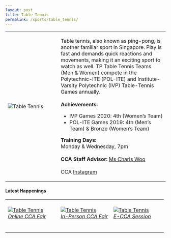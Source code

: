 ```yaml
---
layout: post
title: Table Tennis
permalink: /sports/table_tennis/
---
```

<table>
    <tr>
        <td style="width:33%"><image src="/images/CCA_table_tennis.jpg" style="display:block;margin-left:auto;margin-right:auto;" alt="Table Tennis"></image></td>
        <td>
            <p>
                Table tennis, also known as ping-pong, is another familiar sport in Singapore. Play is fast and demands quick reactions and movements, making it an exciting sport to watch as well. TP Table Tennis Teams (Men & Women) compete in the Polytechnic-ITE (POL-ITE) and Institute-Varsity Polytechnic (IVP) Table-Tennis Games annually.<br>
                <br>
                <b>Achievements:</b>
                <ul>
                 <li>IVP Games 2020: 4th (Women’s Team)</li>
                 <li>POL-ITE Games 2019: 4th (Men’s Team) & Bronze (Women’s Team)</li>
                </ul>
            </p>
            <p>
                <b>Training Days:</b><br>
                Monday & Wednesday, 7pm<br>
                <br>
                <b>CCA Staff Advisor:</b> <a href="mailto:Charis_Woo@tp.edu.sg">Ms Charis Woo</a><br>
                <br>
                CCA <a href="https://www.instagram.com/tptabletennis">Instagram</a>
            </p>
        </td>
    </tr>
</table>

#### Latest Happenings

<table>
    <tr>
        <td style="width:33%"><br>
            <a href="https://www.instagram.com/p/Cc3Fdf2PNTZ/">
                <image src="/images/Sports/TABLE TENNIS_Online CCA Fair.png" style="display:block;margin-left:auto;margin-right:auto;" alt="Table Tennis">
                <h6 style="margin-top:0%">Online CCA Fair</h6>
                </image>
            </a>
        </td>
        <td style="width:33%"><br>
            <a href="https://www.instagram.com/p/Cc0MkqDJ9GU/">
                <image src="/images/Sports/TABLE TENNIS_In-Person CCA Fair.png" style="display:block;margin-left:auto;margin-right:auto;" alt="Table Tennis">
                <h6 style="margin-top:0%">In-Person CCA Fair</h6>
                </image>
            </a>
        </td>
        <td style="width:33%"><br>
            <a href="https://www.instagram.com/p/CCqZxS7nPpF/">
                <image src="/images/Sports/TABLE TENNIS_E-CCA Session.png" style="display:block;margin-left:auto;margin-right:auto;" alt="Table Tennis">
                <h6 style="margin-top:0%">E-CCA Session</h6>    
                </image>
            </a>
        </td>
    </tr>
</table>